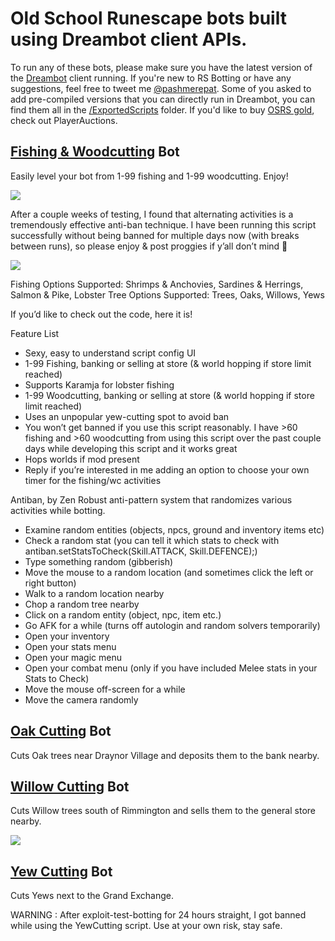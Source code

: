 # Old School Runescape bots built using Dreambot client APIs.
To run any of these bots, please make sure you have the latest version of the [Dreambot](https://dreambot.org/) client running.
If you're new to RS Botting or have any suggestions, feel free to tweet me [@pashmerepat](https://twitter.com/pashmerepat).
Some of you asked to add pre-compiled versions that you can directly run in Dreambot, you can find them all in the [/ExportedScripts](https://github.com/pashpashpash/RunescapeBots/tree/master/ExportedScripts) folder. If you'd like to buy [OSRS gold](https://www.playerauctions.com/osrs-gold/), check out PlayerAuctions.


## [Fishing & Woodcutting](https://github.com/pashpashpash/RunescapeBots/tree/master/src/FishingAndWoodcuttingBot) Bot
Easily level your bot from 1-99 fishing and 1-99 woodcutting. Enjoy!

![ ](https://i.imgur.com/ZDa1n38.jpg)

After a couple weeks of testing, I found that alternating activities is a tremendously effective anti-ban technique. I have been running this script successfully without being banned for multiple days now (with breaks between runs), so please enjoy & post proggies if y’all don’t mind 🙂

![ ](https://i.imgur.com/eEyUpls.png)

Fishing Options Supported: Shrimps & Anchovies, Sardines & Herrings, Salmon & Pike, Lobster
Tree Options Supported: Trees, Oaks, Willows, Yews

If you’d like to check out the code, here it is!

Feature List

* Sexy, easy to understand script config UI
* 1-99 Fishing, banking or selling at store (& world hopping if store limit reached)
* Supports Karamja for lobster fishing
* 1-99 Woodcutting, banking or selling at store (& world hopping if store limit reached)
* Uses an unpopular yew-cutting spot to avoid ban
* You won’t get banned if you use this script reasonably. I have >60 fishing and >60 woodcutting from using this script over the past couple days while developing this script and it works great
* Hops worlds if mod present
* Reply if you’re interested in me adding an option to choose your own timer for the fishing/wc activities

Antiban, by Zen
Robust anti-pattern system that randomizes various activities while botting.
* Examine random entities (objects, npcs, ground and inventory items etc)
* Check a random stat (you can tell it which stats to check with antiban.setStatsToCheck(Skill.ATTACK, Skill.DEFENCE);)
* Type something random (gibberish)
* Move the mouse to a random location (and sometimes click the left or right button)
* Walk to a random location nearby
* Chop a random tree nearby
* Click on a random entity (object, npc, item etc.)
* Go AFK for a while (turns off autologin and random solvers temporarily)
* Open your inventory
* Open your stats menu
* Open your magic menu
* Open your combat menu (only if you have included Melee stats in your Stats to Check)
* Move the mouse off-screen for a while
* Move the camera randomly


## [Oak Cutting](https://github.com/pashpashpash/RunescapeBots/tree/master/src/OakCutter) Bot
Cuts Oak trees near Draynor Village and deposits them to the bank nearby.

##  [Willow Cutting](https://github.com/pashpashpash/RunescapeBots/tree/master/src/WillowCutter) Bot
Cuts Willow trees south of Rimmington and sells them to the general store nearby.

![ ](https://user-images.githubusercontent.com/20898225/185938695-b8e320d1-1d9d-4cd6-881e-854cae3a52ba.png)

## [Yew Cutting](https://github.com/pashpashpash/RunescapeBots/tree/master/src/YewCutter) Bot
Cuts Yews next to the Grand Exchange.

WARNING : After exploit-test-botting for 24 hours straight, I got banned while using the YewCutting script. Use at your own risk, stay safe.
